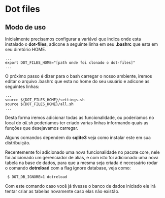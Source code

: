 Dot files
=========

Modo de uso
-----------

Inicialmente precisamos configurar a variável que indica onde esta instalado o **dot-files**, adicone a seguinte linha em seu **.bashrc** que esta em seu diretório HOME.

<pre><code>...
export DOT_FILES_HOME="[path onde foi clonado o dot-files]"
...</code></pre>

O próximo passo é dizer para o bash carregar o nosso ambiente, iremos editar o arquivo .bashrc que esta no home do seu usuário e adicone as seguintes linhas:

<pre><code>...
source ${DOT_FILES_HOME}/settings.sh
source ${DOT_FILES_HOME}/all.sh
...</code></pre>

Desta forma iremos adicionar todas as funcionalidade, ou poderiamos no local do *all.sh* poderiamos ter criado varias linhas informando quais as funções que desejavamos carregar.

Alguns comandos dependem do **sqlite3** veja como instalar este em sua distribuição.

Recentemente foi adicionado uma nova funcionalidade no pacote core, nele foi adicionado um gerenciador de alias, e com isto foi adicionado uma nova tabela na base de dados, para que a mesma seja criada é necessário rodar o comando **dotreload** com a flag ignore database, veja como:

<pre><code> $ DOT_DB_IGNORE=1 dotreload</code></pre>

 Com este comando caso você já tivesse o banco de dados iniciado ele irá tentar criar as tabelas novamente caso elas não existão.
